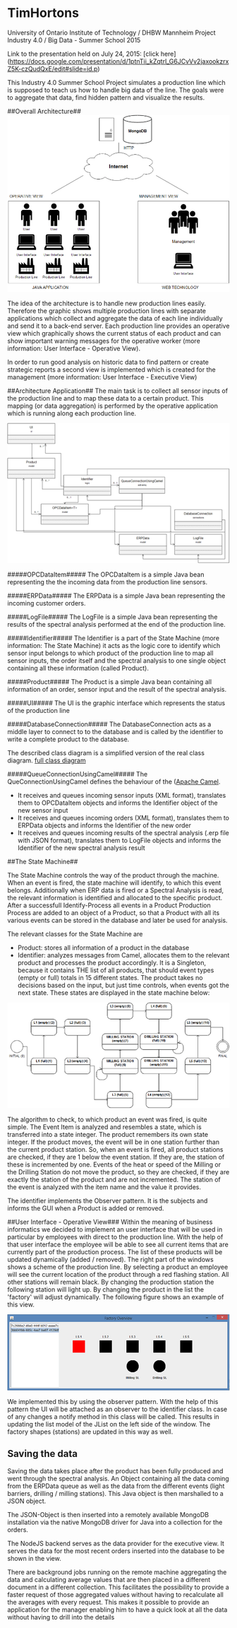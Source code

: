 # TimHortons
University of Ontario Institute of Technology / DHBW Mannheim
Project Industry 4.0 / Big Data - Summer School 2015

Link to the presentation held on July 24, 2015: [click here] (https://docs.google.com/presentation/d/1ptnTii_kZqtrl_G6JCvVv2jaxookzrxZ5K-czQudQxE/edit#slide=id.p)

This Industry 4.0 Summer School Project simulates a production line which is supposed to teach us how to handle big data of the line.
The goals were to aggregate that data, find hidden pattern and visualize the results.

##Overall Architecture##
![](https://raw.githubusercontent.com/ChristopherStumm/TimHortons/master/Presentation%20materials/Architecture.png "Architectural Overview")

The idea of the architecture is to handle new production lines easily. Therefore the graphic shows multiple production lines with separate applications which collect and aggregate the data of each line individually and send it to a back-end server. Each production line provides an operative view which graphically shows the current status of each product and can show important warning messages for the operative worker (more information: User Interface - Operative View).

In order to run good analysis on historic data to find pattern or create strategic reports a second view is implemented which is created for the management (more information: User Interface - Executive View)

##Architecture Application##
The main task is to collect all sensor inputs of the production line and to map these data to a certain product. This mapping (or data aggregation) is performed by the operative application which is running along each production line.

![](https://raw.githubusercontent.com/ChristopherStumm/TimHortons/master/Presentation%20materials/Full_UML_p.png "Architectural Application")

#####OPCDataItem<T>#####
The OPCDataItem is a simple Java bean representing the the incoming data from the production line sensors.

#####ERPData#####
The ERPData is a simple Java bean representing the incoming customer orders.

#####LogFile#####
The LogFile is a simple Java bean representing the results of the spectral analysis performed at the end of the production line.

#####Identifier#####
The Identifier is a part of the State Machine (more information: The State Machine) it acts as the logic core to identify which sensor input belongs to which product of the production line to map all sensor inputs, the order itself and the spectral analysis to one single object containing all these information (called Product).
 
#####Product#####
The Product is a simple Java bean containing all information of an order, sensor input and the result of the spectral analysis.
 
#####UI#####
The UI is the graphic interface which represents the status of the production line
 
#####DatabaseConnection#####
The DatabaseConnection acts as a middle layer to connect to to the database and is called by the identifier to write a complete product to the database. 
 
 The described class diagram is a simplified version of the real class diagram. 
[full class diagram](https://raw.githubusercontent.com/ChristopherStumm/TimHortons/master/Presentation%20materials/Full_UML.png)

#####QueueConnectionUsingCamel#####
The QueConnectionUsingCamel defines the behaviour of the ([Apache Camel](http://camel.apache.org/).
 - It receives and queues incoming sensor inputs (XML format), translates them to OPCDataItem objects and informs the Identifier object of the new sensor input
 - It receives and queues incoming orders (XML format), translates them to ERPData objects and informs the Identifier of the new order
 - It receives and queues incoming results of the spectral analysis (.erp file with JSON format), translates them to LogFile objects and informs the Identifier of the new spectral analysis result

##The State Machine##

The State Machine controls the way of the product through the machine. When an event is fired, the state machine will identify, to which this event belongs. Additionally when ERP data is fired or a Spectral Analysis is read, the relevant information is identified and allocated to the specific product. After a successfull Identify-Process all events in a Product Production Process are added to an object of a Product, so that a Product with all its various events can be stored in the database and later be used for analysis.

The relevant classes for the State Machine are
- Product: stores all information of a product in the database
- Identifier: analyzes messages from Camel, allocates them to the relevant product and processes the product accordingly. It is a Singleton, because it contains THE list of all products, that should event types (empty or full) totals in 15 different states. The product takes no decisions based on the input, but just time controls, when events got the next state. These states are displayed in the state machine below:

![](https://github.com/ChristopherStumm/TimHortons/blob/master/Presentation%20materials/State_Machine.png "State Machine")

The algorithm to check, to which product an event was fired, is quite simple. The Event Item is analyzed and resembles a state, which is transferred into a state integer. The product remembers its own state integer. If the product moves, the event will be in one station further than the current product station. So, when an event is fired, all product stations are checked, if they are 1 below the event station. If they are, the station of these is incremented by one. Events of the heat or speed of the Milling or the Drilling Station do not move the product, so they are checked, if they are exactly the station of the product and are not incremented. The station of the event is analyzed with the item name and the value it provides.

The identifier implements the Observer pattern. It is the subjects and informs the GUI when a Product is added or removed.

##User Interface - Operative View###
Within the meaning of business informatics we decided to implement an user interface that will be used in particular by employees with direct to the production line. With the help of that user interface the employee will be able to see all current items that are currently part of the production process. The list of these products will be updated dynamically (added / removed). The right part of the windows shows a scheme of the production line. By selecting a product an employee will see the current location of the product through a red flashing station. All other stations will remain black. By changing the production station the following station will light up. By changing the product in the list the 'factory' will adjust dynamically. The following figure shows an example of this view. 

![](https://github.com/ChristopherStumm/TimHortons/blob/master/Presentation%20materials/Fabric_UI.png)

We implemented this by using the observer pattern. With the help of this pattern the UI will be attached as an observer to the identifier class. In case of any changes a notify method in this class will be called. This results in updating the list model of the JList on the left side of the window. The factory shapes (stations) are updated in this way as well.  


## Saving the data ##
Saving the data takes place after the product has been fully produced and went through the spectral analysis. An Object containing all the data coming from the ERPData queue as well as the data from the different events (light barriers, drilling / milling stations). This Java object is then marshalled to a JSON object.

The JSON-Object is then inserted into a remotely available MongoDB installation via the native MongoDB driver for Java into a collection for the orders. 

The NodeJS backend serves as the data provider for the executive view. It serves the data for the most recent orders inserted into the database to be shown in the view.

There are background jobs running on the remote machine aggregating the data and calculating average values that are then placed in a different document in a different collection. This facilitates the possibility to provide a faster request of those aggregated values without having to recalculate all the averages with every request. This makes it possible to provide an application for the manager enabling him to have a quick look at all the data without having to drill into the details
